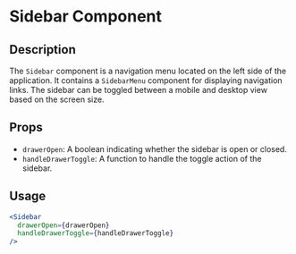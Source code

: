 # Sidebar Component

## Description

The `Sidebar` component is a navigation menu located on the left side of the application. It contains a `SidebarMenu` component for displaying navigation links. The sidebar can be toggled between a mobile and desktop view based on the screen size.

## Props

- `drawerOpen`: A boolean indicating whether the sidebar is open or closed.
- `handleDrawerToggle`: A function to handle the toggle action of the sidebar.

## Usage

```jsx
<Sidebar
  drawerOpen={drawerOpen}
  handleDrawerToggle={handleDrawerToggle}
/>
